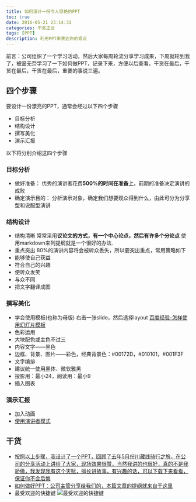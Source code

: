 ```yaml
---
title: 如何设计一份令人惊艳的PPT
toc: true
date: 2016-05-21 23:14:31
categories: 不务正业
tags: [PPT]
description: 利用PPT来表达你的观点
---
```

前言：公司组织了一个学习活动，然后大家每周轮流分享学习成果，下周就轮到我了，被逼无奈学习了一下如何做PPT，记录下来，方便以后查看。干货在最后，干货在最后，干货在最后，重要的事说三遍。
<!--more-->
## 四个步骤 ##
要设计一份漂亮的PPT，通常会经过以下四个步骤
- 目标分析
- 结构设计
- 撰写美化
- 演示汇报

以下将分别介绍这四个步骤

### 目标分析 ###
- 做好准备： 优秀的演讲者花费**500%的时间在准备上**，前期的准备决定演讲的成败
- 确定演示目的： 分析演示对象，确定我们想要观众得到什么，由此可分为分享型和说服型演讲

### 结构设计 ###
- 结构清晰
常常采用**议论文的方式，有一个中心论点，然后有许多个分论点**
使用markdown来列提纲就是一个很好的办法.
- 重点突出
80%的演讲内容将会被听众丢失，所以要突出重点，常用策略如下
 - 能够使自己获益
 - 符合自己的兴趣
 - 使听众发笑
 - 与众不同
 - 把文字翻译成图
 
### 撰写美化 ###
- 学会使用模板(也称为母版)
右击一张slide，然后选择layout
[百度经验-怎样使用幻灯片模板](http://jingyan.baidu.com/article/9989c746605468f648ecfe81.html)
- 色彩运用
 - 大块配色或主色不过三
 - 内容文字——黑色
 - 边框、背景、图片——彩色，经典背景色：#00172D，#010101，#001F3F 
- 文字编排
 - 建议统一使用黑体、微软雅黑
 - 投影用：最小24，阅读用：最小9
- 插入图表

### 演示汇报 ###
- 加入动画
- [使用演讲者模式](http://jingyan.baidu.com/article/6f2f55a1b8d5b6b5b93e6c27.html)

## 干货 ##
- [按照以上步骤，我设计了一个PPT，回顾了去年5月份川藏线骑行之旅，在公司的分享活动上讲给了大家，现场效果很赞，当然我讲的也很好，真的不是我骄傲，我发现我有这个天赋，擅长讲故事，有兴趣的话，可以下载下来看看，保证你不会后悔](http://7xtj85.com1.z0.glb.clouddn.com/%E5%B7%9D%E8%97%8F%E7%BA%BF%E9%AA%91%E8%A1%8C%E4%B9%8B%E6%97%85.pptx)
- [如何做好PPT：公司主管分享给我们的，本篇文章的提纲就来自于这里](http://7xtj85.com1.z0.glb.clouddn.com/%E5%A6%82%E4%BD%95%E5%81%9APPT%28Thomas%E7%9A%84%E5%88%86%E4%BA%AB%29.pptx)
- 最受欢迎的快捷键
![最受欢迎的快捷键](http://7xtj85.com1.z0.glb.clouddn.com/ppt_key.png)
